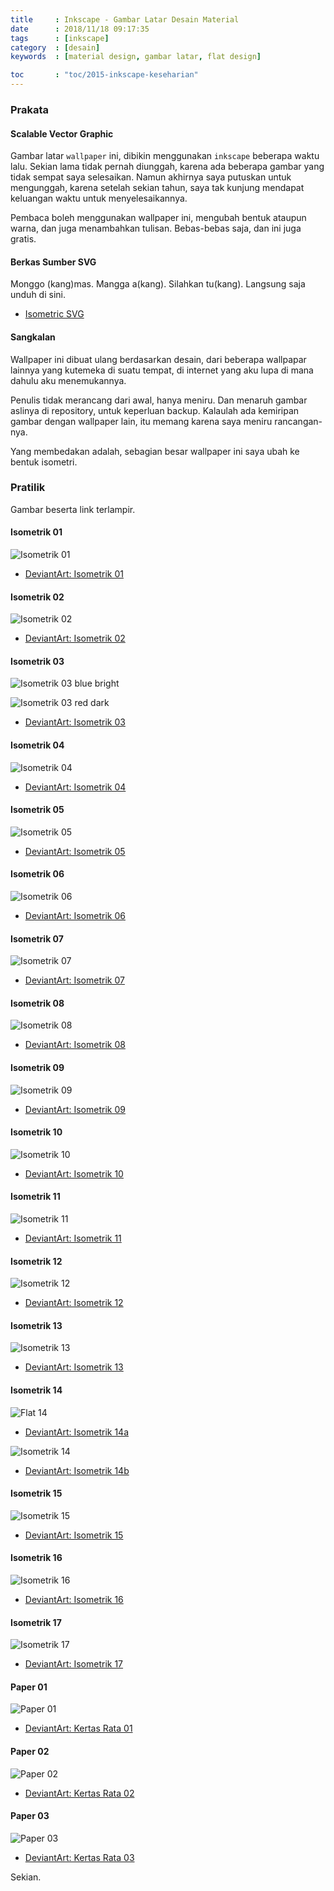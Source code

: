 ```yaml
---
title     : Inkscape - Gambar Latar Desain Material
date      : 2018/11/18 09:17:35
tags      : [inkscape]
category  : [desain]
keywords  : [material design, gambar latar, flat design]

toc       : "toc/2015-inkscape-keseharian"
---
```


### Prakata

#### Scalable Vector Graphic

Gambar latar `wallpaper` ini,
dibikin menggunakan `inkscape` beberapa waktu lalu.
Sekian lama tidak pernah diunggah,
karena ada beberapa gambar yang tidak sempat saya selesaikan.
Namun akhirnya saya putuskan untuk mengunggah,
karena setelah sekian tahun, 
saya tak kunjung mendapat keluangan waktu untuk menyelesaikannya.

Pembaca boleh menggunakan wallpaper ini,
mengubah bentuk ataupun warna,
dan juga menambahkan tulisan.
Bebas-bebas saja, dan ini juga gratis.

#### Berkas Sumber SVG

Monggo (kang)mas. Mangga a(kang). Silahkan tu(kang).
Langsung saja unduh di sini.

* [Isometric SVG](https://github.com/epsi-rns/isometric-wallpaper)

#### Sangkalan

Wallpaper ini dibuat ulang berdasarkan desain,
dari beberapa wallpapar lainnya yang kutemeka di suatu tempat,
di internet yang aku lupa di mana dahulu aku menemukannya.

Penulis tidak merancang dari awal, hanya meniru.
Dan menaruh gambar aslinya di repository, untuk keperluan backup.
Kalaulah ada kemiripan gambar dengan wallpaper lain,
itu memang karena saya meniru rancangan-nya.

Yang membedakan adalah,
sebagian besar wallpaper ini saya ubah ke bentuk isometri.

### Pratilik

Gambar beserta link terlampir.

#### Isometrik 01

![Isometrik 01][isometric-01]

* [DeviantArt: Isometrik 01][deviant-i-01]

#### Isometrik 02

![Isometrik 02][isometric-02]

* [DeviantArt: Isometrik 02][deviant-i-02]

#### Isometrik 03

![Isometrik 03 blue bright][isometric-03a]

![Isometrik 03 red dark][isometric-03b]

* [DeviantArt: Isometrik 03][deviant-i-03]

#### Isometrik 04

![Isometrik 04][isometric-04]

* [DeviantArt: Isometrik 04][deviant-i-04]

#### Isometrik 05

![Isometrik 05][isometric-05]

* [DeviantArt: Isometrik 05][deviant-i-05]

#### Isometrik 06

![Isometrik 06][isometric-06]

* [DeviantArt: Isometrik 06][deviant-i-06]

#### Isometrik 07

![Isometrik 07][isometric-07]

* [DeviantArt: Isometrik 07][deviant-i-07]

#### Isometrik 08

![Isometrik 08][isometric-08]

* [DeviantArt: Isometrik 08][deviant-i-08]

#### Isometrik 09

![Isometrik 09][isometric-09]

* [DeviantArt: Isometrik 09][deviant-i-09]

#### Isometrik 10

![Isometrik 10][isometric-10]

* [DeviantArt: Isometrik 10][deviant-i-10]

#### Isometrik 11

![Isometrik 11][isometric-11]

* [DeviantArt: Isometrik 11][deviant-i-11]

#### Isometrik 12

![Isometrik 12][isometric-12]

* [DeviantArt: Isometrik 12][deviant-i-12]

#### Isometrik 13

![Isometrik 13][isometric-13]

* [DeviantArt: Isometrik 13][deviant-i-13]

#### Isometrik 14

![Flat 14][isometric-14a]

* [DeviantArt: Isometrik 14a][deviant-i-14a]

![Isometrik 14][isometric-14b]

* [DeviantArt: Isometrik 14b][deviant-i-14b]

#### Isometrik 15

![Isometrik 15][isometric-15]

* [DeviantArt: Isometrik 15][deviant-i-15]

#### Isometrik 16

![Isometrik 16][isometric-16]

* [DeviantArt: Isometrik 16][deviant-i-16]

#### Isometrik 17

![Isometrik 17][isometric-17]

* [DeviantArt: Isometrik 17][deviant-i-17]

#### Paper 01

![Paper 01][paper-01]

* [DeviantArt: Kertas Rata 01][deviant-p-01]

#### Paper 02

![Paper 02][paper-02]

* [DeviantArt: Kertas Rata 02][deviant-p-02]

#### Paper 03

![Paper 03][paper-03]

* [DeviantArt: Kertas Rata 03][deviant-p-03]

Sekian.

[//]: <> ( -- -- -- links below -- -- -- )

[isometric-01]: /posts/desain/2018/11-wallpaper/isometric-01.png
[isometric-02]: /posts/desain/2018/11-wallpaper/isometric-02.png
[isometric-03a]:/posts/desain/2018/11-wallpaper/isometric-03a.png
[isometric-03b]:/posts/desain/2018/11-wallpaper/isometric-03b.png
[isometric-04]: /posts/desain/2018/11-wallpaper/isometric-04.png
[isometric-05]: /posts/desain/2018/11-wallpaper/isometric-05.png
[isometric-06]: /posts/desain/2018/11-wallpaper/isometric-06.png
[isometric-07]: /posts/desain/2018/11-wallpaper/isometric-07.png
[isometric-08]: /posts/desain/2018/11-wallpaper/isometric-08.png
[isometric-09]: /posts/desain/2018/11-wallpaper/isometric-09.png
[isometric-10]: /posts/desain/2018/11-wallpaper/isometric-10.png
[isometric-11]: /posts/desain/2018/11-wallpaper/isometric-11.png
[isometric-12]: /posts/desain/2018/11-wallpaper/isometric-12.png
[isometric-13]: /posts/desain/2018/11-wallpaper/isometric-13.png
[isometric-14a]:/posts/desain/2018/11-wallpaper/isometric-14a.png
[isometric-14b]:/posts/desain/2018/11-wallpaper/isometric-14b.png
[isometric-15]: /posts/desain/2018/11-wallpaper/isometric-15.png
[isometric-16]: /posts/desain/2018/11-wallpaper/isometric-16.png
[isometric-17]: /posts/desain/2018/11-wallpaper/isometric-17.png

[paper-01]:     /posts/desain/2018/11-wallpaper/paper-01.png
[paper-02]:     /posts/desain/2018/11-wallpaper/paper-02.png
[paper-03]:     /posts/desain/2018/11-wallpaper/paper-03.png

[deviant-i-01]: https://www.deviantart.com/nurwijayadi/art/Material-Design-Wallpaper-646511906
[deviant-i-02]: https://www.deviantart.com/nurwijayadi/art/Material-Design-Wallpaper-646511906
[deviant-i-03]: https://www.deviantart.com/nurwijayadi/art/Material-Design-Wallpaper-646576299
[deviant-i-04]: https://www.deviantart.com/nurwijayadi/art/Bendera-The-Flag-650077226
[deviant-i-05]: https://www.deviantart.com/nurwijayadi/art/Material-Design-Wallpaper-650087891
[deviant-i-06]: https://www.deviantart.com/nurwijayadi/art/Material-Design-Wallpaper-650370803
[deviant-i-07]: https://www.deviantart.com/nurwijayadi/art/Material-Design-Wallpaper-650371820
[deviant-i-08]: https://www.deviantart.com/nurwijayadi/art/Material-Design-Wallpaper-650428116
[deviant-i-09]: https://www.deviantart.com/nurwijayadi/art/Material-Design-Wallpaper-650439053
[deviant-i-10]: https://www.deviantart.com/nurwijayadi/art/Material-Design-Wallpaper-650824905
[deviant-i-11]: https://www.deviantart.com/nurwijayadi/art/Material-Design-Wallpaper-653650333
[deviant-i-12]: https://www.deviantart.com/nurwijayadi/art/Material-Design-Wallpaper-654564909
[deviant-i-13]: https://www.deviantart.com/nurwijayadi/art/Material-Design-Wallpaper-654620187
[deviant-i-14a]:https://www.deviantart.com/nurwijayadi/art/Material-Design-Wallpaper-654721928
[deviant-i-14b]:https://www.deviantart.com/nurwijayadi/art/Material-Design-Wallpaper-654687899
[deviant-i-15]: https://www.deviantart.com/nurwijayadi/art/Material-Design-Wallpaper-654727678
[deviant-i-16]: https://www.deviantart.com/nurwijayadi/art/Material-Design-Wallpaper-654740615
[deviant-i-17]: https://www.deviantart.com/nurwijayadi/art/Paper-17-isometric-svg-665701152

[deviant-p-01]: https://www.deviantart.com/nurwijayadi/art/Material-Design-Wallpaper-650629596
[deviant-p-02]: https://www.deviantart.com/nurwijayadi/art/Material-Design-Wallpaper-647655983
[deviant-p-03]: https://www.deviantart.com/nurwijayadi/art/Material-Design-Wallpaper-654715559
